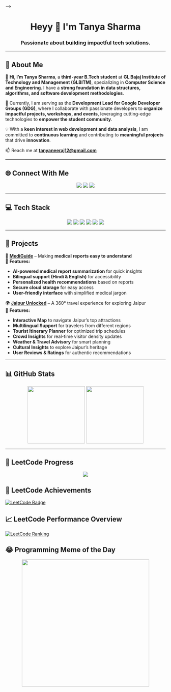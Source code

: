 <!-- <h1 align="center">Heyy👋, I'm Tanya Sharma</h1>
<h3 align="center">A passionate student from India</h3>

# 💫 About Me:
🌱 I’m currently working on myself<br><br>👨‍💻 All of my projects are available at https://github.com/TANYASHARMA2226?tab=repositories<br><br>📫 Reach me at tanyaneeraj12@gmail.com+github@gmail.com<br><br>⚡ Fun fact When I code, I forget everything time, hunger, etc.


## 🌐 Socials:
[![Instagram](https://img.shields.io/badge/Instagram-%23E4405F.svg?logo=Instagram&logoColor=white)](https://www.instagram.com/t.a.n.y.a._204/) [![LinkedIn](https://img.shields.io/badge/LinkedIn-%230077B5.svg?logo=linkedin&logoColor=white)](https://www.linkedin.com/in/tanya-sharma-239002254/)

# 💻 Tech Stack:
 ![CSS3](https://img.shields.io/badge/css3-%231572B6.svg?style=for-the-badge&logo=css3&logoColor=white) ![HTML5](https://img.shields.io/badge/html5-%23E34F26.svg?style=for-the-badge&logo=html5&logoColor=white)  ![MySQL](https://img.shields.io/badge/mysql-%2300f.svg?style=for-the-badge&logo=mysql&logoColor=white) ![Canva](https://img.shields.io/badge/Canva-%2300C4CC.svg?style=for-the-badge&logo=Canva&logoColor=white) ![Python](https://img.shields.io/badge/python-3670A0?style=for-the-badge&logo=python&logoColor=ffdd54)

### ✍️ Random Dev Quote
![](https://quotes-github-readme.vercel.app/api?type=horizontal&theme=radical)

---
[![](https://visitcount.itsvg.in/api?id=itzz-rr&icon=0&color=11)](https://visitcount.itsvg.in)
 

  <!-- Proudly created with GPRM ( https://gprm.itsvg.in ) -->
-->

<h1 align="center">Heyy 👋 I'm Tanya Sharma</h1>
<h3 align="center">Passionate about building impactful tech solutions.</h3>

---

## 💫 About Me  
🚀 **Hi, I’m Tanya Sharma**, a **third-year B.Tech student** at **GL Bajaj Institute of Technology and Management (GLBITM)**, specializing in **Computer Science and Engineering**. I have a **strong foundation in data structures, algorithms, and software development methodologies**.  

🎉 Currently, I am serving as the **Development Lead for Google Developer Groups (GDG)**, where I collaborate with passionate developers to **organize impactful projects, workshops, and events**, leveraging cutting-edge technologies to **empower the student community**.  

💡 With a **keen interest in web development and data analysis**, I am committed to **continuous learning** and contributing to **meaningful projects** that drive **innovation**.  

📫 Reach me at **[tanyaneeraj12@gmail.com](mailto:tanyaneeraj12@gmail.com)**  

---

## 🌐 Connect With Me  
<p align="center">
<a href="https://www.linkedin.com/in/tanyasharma2604/"><img src="https://img.shields.io/badge/LinkedIn-%230077B5.svg?style=for-the-badge&logo=linkedin&logoColor=white"></a>
<a href="https://www.instagram.com/t.a.n.y.a._204/"><img src="https://img.shields.io/badge/Instagram-%23E4405F.svg?style=for-the-badge&logo=Instagram&logoColor=white"></a>
<a href="mailto:tanyaneeraj12@gmail.com"><img src="https://img.shields.io/badge/Email-%23D14836.svg?style=for-the-badge&logo=gmail&logoColor=white"></a>
</p>

---

## 💻 Tech Stack  
<p align="center">
<img src="https://img.shields.io/badge/C++-%2300599C.svg?style=for-the-badge&logo=c%2B%2B&logoColor=white">
<!-- <img src="https://img.shields.io/badge/Java-%23ED8B00.svg?style=for-the-badge&logo=java&logoColor=white"> -->
<img src="https://img.shields.io/badge/Python-3670A0?style=for-the-badge&logo=python&logoColor=ffdd54">
<img src="https://img.shields.io/badge/HTML5-%23E34F26.svg?style=for-the-badge&logo=html5&logoColor=white">
<img src="https://img.shields.io/badge/CSS3-%231572B6.svg?style=for-the-badge&logo=css3&logoColor=white">
<img src="https://img.shields.io/badge/MySQL-%2300f.svg?style=for-the-badge&logo=mysql&logoColor=white">
<!-- <img src="https://img.shields.io/badge/React-%2361DAFB.svg?style=for-the-badge&logo=react&logoColor=white">
<img src="https://img.shields.io/badge/TailwindCSS-%2338B2AC.svg?style=for-the-badge&logo=tailwind-css&logoColor=white"> -->
<img src="https://img.shields.io/badge/Git-%23F05032.svg?style=for-the-badge&logo=git&logoColor=white">
</p>

---

## 📌 Projects  

🚀 **[MediGuide](https://github.com/your-repo-link)** – Making **medical reports easy to understand**  
🔹 **Features:**  
- **AI-powered medical report summarization** for quick insights  
- **Bilingual support (Hindi & English)** for accessibility  
- **Personalized health recommendations** based on reports  
- **Secure cloud storage** for easy access  
- **User-friendly interface** with simplified medical jargon  

🌍 **[Jaipur Unlocked](https://github.com/your-repo-link)** – A 360° travel experience for exploring Jaipur  
🔹 **Features:**  
- **Interactive Map** to navigate Jaipur’s top attractions  
- **Multilingual Support** for travelers from different regions  
- **Tourist Itinerary Planner** for optimized trip schedules  
- **Crowd Insights** for real-time visitor density updates  
- **Weather & Travel Advisory** for smart planning  
- **Cultural Insights** to explore Jaipur’s heritage  
- **User Reviews & Ratings** for authentic recommendations  

---

## 📊 GitHub Stats  
<p align="center">
<img src="https://github-readme-stats.vercel.app/api?username=TANYASHARMA2226&show_icons=true&theme=tokyonight" height="180px">
<img src="https://github-readme-streak-stats.herokuapp.com/?user=TANYASHARMA2226&theme=tokyonight" height="180px">
</p>

---

## 🚀 LeetCode Progress
<p align="center">
  <img src="https://leetcard.jacoblin.cool/TANYA_SHARMA_26?theme=dark&font=Karma&ext=activity">
</p>

## 🏅 LeetCode Achievements
[![LeetCode Badge](https://leetcode-badge-api.herokuapp.com/TANYA_SHARMA_26?style=flat-square)](https://leetcode.com/TANYA_SHARMA_26/)

## 📈 LeetCode Performance Overview
[![LeetCode Ranking](https://leetcode-stats-api.herokuapp.com/TANYA_SHARMA_26?theme=dark)](https://leetcode.com/TANYA_SHARMA_26/)

## 😂 Programming Meme of the Day
<p align="center">
  <img src="https://random-memer.herokuapp.com/" width="400px"/>
</p>

<!--## 🚀 Visitors Count  
<p align="center">
<img src="https://visitcount.itsvg.in/api?id=TANYASHARMA2226&icon=0&color=11">
</p>
-->
